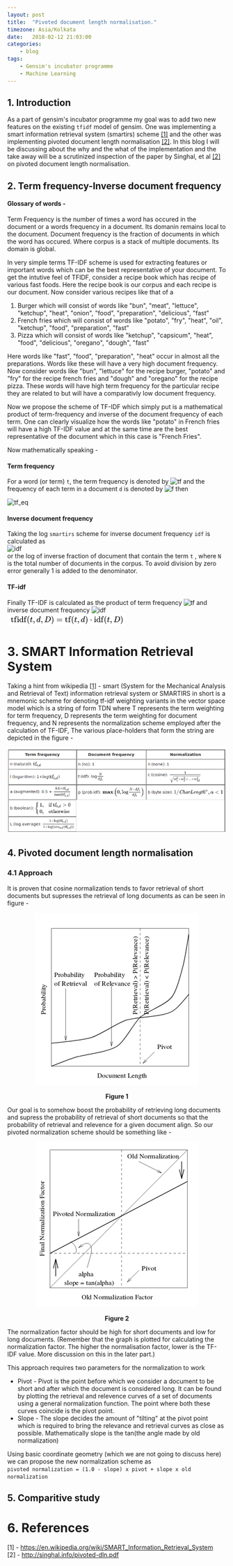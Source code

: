 ```yaml
---
layout: post
title:  "Pivoted document length normalisation."
timezone: Asia/Kolkata
date:   2018-02-12 21:03:00
categories:
    - blog
tags:
    - Gensim's incubator programme
    - Machine Learning
---
```


<!--
# Table of contents:  
## 1. Introduction  
## 2. Term frequency-Inverse document frequency  
##   2.1. Introduction  
## 3. SMART Information Retrieval System  
##   3.1. The scheme  
## 4. Pivoted document length normalisation  
##   4.1. The scheme  
##   4.2. Implementation  
## 5. Comparitive study  
## 6. References  
-->

## 1. Introduction  
As a part of gensim's incubator programme my goal was to add two new features on the existing `tfidf` model of gensim. One was implementing a
smart information retrieval system (smartirs) scheme [\[1\]][1] and the other was implementing pivoted document length normalisation [\[2\]][2]. In this blog I will be discussing about the why and the what of the implementation and the take away will be a scrutinized inspection of the paper by Singhal, et al [\[2\]][2] on pivoted document length normalisation.

## 2. Term frequency-Inverse document frequency  
#### Glossary of words -  
Term Frequency is the number of times a word has occured in the document or a words frequency in a document. Its domanin remains local to the document.
Document frequency is the fraction of documents in which the word has occured. Where corpus is a stack of multiple documents. Its domain is global.

In very simple terms TF-IDF scheme is used for extracting features or important words which can be the best representative of your document. To get the intutive feel of TFIDF, consider a recipe book which has recipe of various fast foods.
Here the recipe book is our corpus and each recipe is our document. Now consider various recipes like that of a
1. Burger which will consist of words like "bun", "meat", "lettuce", "ketchup", "heat", "onion", "food", "preparation", "delicious", "fast"
2. French fries which will consist of words like "potato", "fry", "heat", "oil", "ketchup", "food", "preparation", "fast"
3. Pizza which will consist of words like "ketchup", "capsicum", "heat", "food", "delicious", "oregano", "dough", "fast"

Here words like "fast", "food", "preparation", "heat" occur in almost all the preparations. Words like these will have a very high document frequency. Now consider words like "bun", "lettuce" for the recipe burger, "potato" and "fry" for the recipe french fries and "dough" and "oregano" for the recipe pizza. These words will have high term frequency for the particular recipe they are related to but will have a comparativly low document frequency.

Now we propose the scheme of TF-IDF which simply put is a mathematical product of term-frequency and inverse of the document frequency of each term. One can clearly visualize how the words like "potato" in French fries will have a high TF-IDF value and at the same time are the best representative of the document which in this case is "French Fries".

Now mathematically speaking -
#### Term frequency  
For a word (or term) `t`, the term frequency is denoted by ![tf](http://bit.ly/2BsXP2g)  and the frequency of each term in a document `d` is denoted by ![f](http://bit.ly/2Bt0DfL) then  

![tf_eq](http://bit.ly/2BWvnHl)

#### Inverse document frequency
Taking the log `smartirs` scheme for inverse document frequency `idf` is calculated as   
![idf](http://bit.ly/2EoYVee)  
or the log of inverse fraction of document that contain the term `t` , where `N` is the total number of documents in the corpus.
To avoid division by zero error generally 1 is added to the denominator.

#### TF-idf
Finally TF-IDF is calculated as the product of term frequency ![tf](http://bit.ly/2BsXP2g) and inverse document frequency ![idf](http://bit.ly/2BpWqK1)  
![tfidf](/img/tfidf_eq.png)

# 3. SMART Information Retrieval System  
Taking a hint from wikipedia [\[1\]][1] - smart (System for the Mechanical Analysis and Retrieval of Text) information retrieval system or SMARTIRS in short is a mnemonic scheme for denoting tf-idf weighting variants in the vector space model which is a string of form TDN where T represents the term weighting for term frequency, D represents the term weighting for document frequency, and N represents the normalization scheme employed after the calculation of TF-IDF, The various place-holders that form the string are depicted in the figure -

 ![smartirs](/img/smartirs.png)

## 4. Pivoted document length normalisation  
### 4.1 Approach
It is proven that cosine normalization tends to favor retrieval of short documents but supresses the retrieval of long documents as can be seen in figure -
<p align="center">
<img src="/img/fig1.png" alt="Figure - 1">
</p>
<center> <b>Figure 1</b></center>

Our goal is to somehow boost the probability of retrieving long documents and supress the probability of retrieval of short documents so that the probability of retrieval and relevence for a given document align. So our pivoted normalization scheme should be something like -
<p align="center">
<img src="/img/fig2.png" alt="Figure - 1">
</p>
<center> <b>Figure 2</b></center>

The normalization factor should be high for short documents and low for long documents.
(Remember that the graph is plotted for calculating the normalization factor. The higher the normalisation factor, lower is the TF-IDF value. More discussion on this in the later part.)

This approach requires two parameters for the normalization to work
* Pivot - Pivot is the point before which we consider a document to be short and after which the document is considered long. It can be found by plotting the retrieval and relevence curves of a set of documents using a general normalization function. The point where both these curves coincide is the pivot point.
* Slope - The slope decides the amount of "tilting" at the pivot point which is required to bring the relevance and retrieval curves as close as possible. Mathematically slope is the tan(the angle made by old normalization)

Using basic coordinate geometry (which we are not going to discuss here) we can propose the new normalization scheme as  
`pivoted normalization = (1.0 - slope) x pivot + slope x old normalization`


## 5. Comparitive study  

# 6. References  
\[1\] - https://en.wikipedia.org/wiki/SMART_Information_Retrieval_System  
\[2\] - http://singhal.info/pivoted-dln.pdf  


[1]: https://en.wikipedia.org/wiki/SMART_Information_Retrieval_System  
[2]: http://singhal.info/pivoted-dln.pdf
